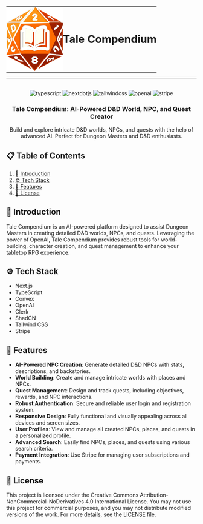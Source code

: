 <div align="center">
  <table border="0" style="border: none; margin: 0 auto;">
    <tr>
      <td style="border: none; padding: 0; vertical-align: middle;">
        <img src="public/icons/tclogo.png" alt="Tale Compendium Logo" width="150" height="100%" />
      </td>
      <td style="border: none; padding: 0;">
        <h1 style="margin: 0;">Tale Compendium</h1>
      </td>
    </tr>
  </table>
<hr/>
  <br />
  <div>
    <img src="https://img.shields.io/badge/-Typescript-black?style=for-the-badge&logoColor=white&logo=typescript&color=3178C6" alt="typescript" />
    <img src="https://img.shields.io/badge/-Next_._JS-black?style=for-the-badge&logoColor=white&logo=nextdotjs&color=000000" alt="nextdotjs" />
    <img src="https://img.shields.io/badge/-Tailwind_CSS-black?style=for-the-badge&logoColor=white&logo=tailwindcss&color=06B6D4" alt="tailwindcss" />
    <img src="https://img.shields.io/badge/-OpenAI-black?style=for-the-badge&logoColor=white&logo=openai&color=412991" alt="openai" />
    <img src="https://img.shields.io/badge/-Stripe-black?style=for-the-badge&logoColor=white&logo=stripe&color=635BFF" alt="stripe" />
  </div>
  <h3 align="center">Tale Compendium: AI-Powered D&D World, NPC, and Quest Creator</h3>
  <div align="center">
    Build and explore intricate D&D worlds, NPCs, and quests with the help of advanced AI. Perfect for Dungeon Masters and D&D enthusiasts.
  </div>
</div>

## 📋 Table of Contents
1. [🤖 Introduction](#introduction)
2. [⚙️ Tech Stack](#tech-stack)
3. [🔋 Features](#features)
4. [🚀 License](#license)

## 🤖 Introduction
Tale Compendium is an AI-powered platform designed to assist Dungeon Masters in creating detailed D&D worlds, NPCs, and quests. Leveraging the power of OpenAI, Tale Compendium provides robust tools for world-building, character creation, and quest management to enhance your tabletop RPG experience.

## ⚙️ Tech Stack
- Next.js
- TypeScript
- Convex
- OpenAI
- Clerk
- ShadCN
- Tailwind CSS
- Stripe

## 🔋 Features
- **AI-Powered NPC Creation**: Generate detailed D&D NPCs with stats, descriptions, and backstories.
- **World Building**: Create and manage intricate worlds with places and NPCs.
- **Quest Management**: Design and track quests, including objectives, rewards, and NPC interactions.
- **Robust Authentication**: Secure and reliable user login and registration system.
- **Responsive Design**: Fully functional and visually appealing across all devices and screen sizes.
- **User Profiles**: View and manage all created NPCs, places, and quests in a personalized profile.
- **Advanced Search**: Easily find NPCs, places, and quests using various search criteria.
- **Payment Integration**: Use Stripe for managing user subscriptions and payments.

## 🚀 License
This project is licensed under the Creative Commons Attribution-NonCommercial-NoDerivatives 4.0 International License. You may not use this project for commercial purposes, and you may not distribute modified versions of the work. For more details, see the [LICENSE](LICENSE) file.
